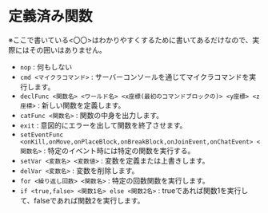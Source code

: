 # 定義済み関数
※ここで書いている\<〇〇\>はわかりやすくするために書いてあるだけなので、実際にはその囲いはありません。
- `nop` : 何もしない
- `cmd <マイクラコマンド>` : サーバーコンソールを通じてマイクラコマンドを実行します。
- `declFunc <関数名> <ワールド名> <x座標(最初のコマンドブロックの)> <y座標> <z座標>` : 新しい関数を定義します。
- `catFunc <関数名>` : 関数の中身を出力します。
- `exit` : 意図的にエラーを出して関数を終了させます。
- `setEventFunc <onKill,onMove,onPlaceBlock,onBreakBlock,onJoinEvent,onChatEvent> <関数名>` : 特定のイベント時には特定の関数を実行する。
- `setVar <変数名> <変数値>` : 変数を定義または上書きします。
- `delVar <変数名>` : 変数を削除します。
- `for <繰り返し回数> <関数名>` : 特定の回数関数を実行します。
- `if <true,false> <関数1名> else <関数2名>` : trueであれば関数1を実行して、falseであれば関数2を実行します。